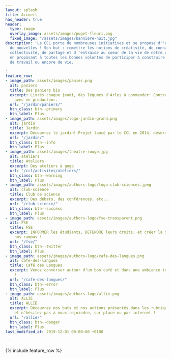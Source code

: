 ```yaml
---
layout: splash
title: Accueil
has_header: true
header:
  type: image
  overlay_image: assets/images/puget-fleuri.png
  fixed_image: "/assets/images/banniere-nuit.jpg"
description: 'Le CCL porte de nombreuses initiatives et se propose d''aider à en monter
  de nouvelles ! Son but : remettre les notions de créativité, de connaissance, de
  collectivité, de partage et d''entraide au coeur de la vie de notre campus universitaire
  en proposant à toutes les bonnes volontés de participer à construire leur lieu d''étude,
  de travail ou encore de vie.

'
feature_row:
- image_path: assets/images/panier.png
  alt: paniers
  title: Des paniers bio
  excerpt: Livrés chaque jeudi, des légumes d'Arles à commander! Contrats de solidarité
    avec en producteur.
  url: "/jardin/paniers/"
  btn_class: btn--primary
  btn_label: Plus
- image_path: assets/images/logo-jardin-grand.png
  alt: jardin
  title: Jardin
  excerpt: Découvrez le jardin! Projet lancé par le CCL en 2014, désormais indépendant
  url: "/jardin/"
  btn_class: btn--info
  btn_label: Plus
- image_path: assets/images/theatre-rouge.jpg
  alt: ateliers
  title: Ateliers
  excerpt: Des ateliers à gogo
  url: "/ccl/activites/ateliers/"
  btn_class: btn--warning
  btn_label: Plus
- image_path: assets/images/authors-logo/logo-club-sciences.jpeg
  alt: club-science
  title: Club de science
  excerpt: Des débats, des conférences, etc...
  url: "/club-science/"
  btn_class: btn--success
  btn_label: Plus
- image_path: assets/images/authors-logo/fse-transparent.png
  alt: FSE
  title: FSE
  excerpt: INFORMER les étudiants, DÉFENDRE leurs droits, et créer la SOLIDARITÉ sur
    nos campus !
  url: "/fse/"
  btn_class: btn--twitter
  btn_label: Plus
- image_path: assets/images/authors-logo/cafe-des-langues.png
  alt: cafe-des-langues
  title: Café des Langues
  excerpt: Venez converser autour d’un bon café et dans une ambiance très conviviale
    !
  url: "/cafe-des-langues/"
  btn_class: btn--error
  btn_label: Plus
- image_path: assets/images/authors-logo/allie.png
  alt: ALLIÉ
  title: ALLIÉ
  excerpt: Découvrez nos buts et nos actions présentés dans les rubriques ci-contre,
    et n'hésitez pas à nous rejoindre, sur place ou par internet !
  url: "/allie/"
  btn_class: btn--danger
  btn_label: Plus
last_modified_at: 2019-12-01 00:00:00 +0100

---
```

<script>
  if (window.netlifyIdentity) {
    window.netlifyIdentity.on("init", user => {
      if (!user) {
        window.netlifyIdentity.on("login", () => {
          document.location.href = "/admin/";
        });
      }
    });
  }
</script>

{% include feature_row %}